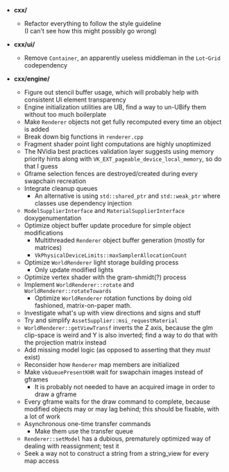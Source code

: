 - **cxx/**
  - Refactor everything to follow the style guideline  
    (I can't see how this might possibly go wrong)

- **cxx/ui/**
  - Remove `Container`, an apparently useless middleman in the `Lot`-`Grid` codependency

- **cxx/engine/**
  - Figure out stencil buffer usage, which will probably help with consistent
    UI element transparency
  - Engine initialization utilities are UB, find a way to un-UBify them
    without too much boilerplate
  - Make `Renderer` objects not get fully recomputed every time an object
    is added
  - Break down big functions in `renderer.cpp`
  - Fragment shader point light computations are highly unoptimized
  - The NVidia best practices validation layer suggests using memory
    priority hints along with `VK_EXT_pageable_device_local_memory`,
    so do that I guess
  - Gframe selection fences are destroyed/created during every swapchain recreation
  - Integrate cleanup queues
    - An alternative is using `std::shared_ptr` and `std::weak_ptr` where classes
      use dependency injection
  - `ModelSupplierInterface` and `MaterialSupplierInterface` doxygenumentation
  - Optimize object buffer update procedure for simple object modifications
    - Multithreaded `Renderer` object buffer generation (mostly for matrices)
    - `VkPhysicalDeviceLimits::maxSamplerAllocationCount`
  - Optimize `WorldRenderer` light storage building process
    - Only update modified lights
  - Optimize vertex shader with the gram-shmidt(?) process
  - Implement `WorldRenderer::rotate` and `WorldRenderer::rotateTowards`
    - Optimize `WorldRenderer` rotation functions by doing old fashioned,
      matrix-on-paper math.
  - Investigate what's up with view directions and signs and stuff
  - Try and simplify `AssetSupplier::msi_requestMaterial`
  - `WorldRenderer::getViewTransf` inverts the Z axis, because the
    glm clip-space is weird and Y is also inverted; find a way to do that
    with the projection matrix instead
  - Add missing model logic (as opposed to asserting that they *must* exist)
  - Reconsider how `Renderer` map members are initialized
  - Make `vkQueuePresentKHR` wait for swapchain images instead of gframes
    - It is probably not needed to have an acquired image in order to
      draw a gframe
  - Every gframe waits for the draw command to complete, because modified
    objects may or may lag behind; this should be fixable, with a lot of work
  - Asynchronous one-time transfer commands
    - Make them use the transfer queue
  - `Renderer::setModel` has a dubious, prematurely optimized way of dealing
     with reassignment; test it
  - Seek a way not to construct a string from a string_view for
    every map access
